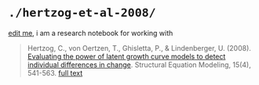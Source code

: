 `./hertzog-et-al-2008/` 
=========

[edit me](), i am a research notebook for working with

> Hertzog, C., von Oertzen, T., Ghisletta, P., & Lindenberger, U. (2008). [Evaluating the power of latent growth curve models to detect individual differences in change](https://scholar.google.ca/scholar?q=Evaluating+the+power+of+latent+growth+curve+models+to+detect+individual+differences+in+change&btnG=&hl=en&as_sdt=0%2C5). Structural Equation Modeling, 15(4), 541-563. [full text](http://www.tandfonline.com/doi/full/10.1080/10705510802338983)